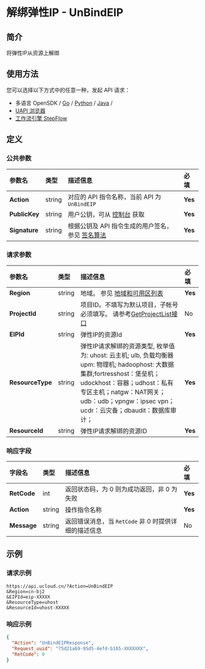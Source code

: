 # 解绑弹性IP - UnBindEIP

## 简介

将弹性IP从资源上解绑






## 使用方法

您可以选择以下方式中的任意一种，发起 API 请求：
- 多语言 OpenSDK / [Go](https://github.com/ucloud/ucloud-sdk-go) / [Python](https://github.com/ucloud/ucloud-sdk-python3) / [Java](https://github.com/ucloud/ucloud-sdk-java) /
- [UAPI 浏览器](https://console.ucloud.cn/uapi/detail?id=UnBindEIP)
- [工作流引擎 StepFlow](https://console.ucloud.cn/stepflow/manage/)


## 定义

### 公共参数

| 参数名 | 类型 | 描述信息 | 必填 |
|:---|:---|:---|:---|
| **Action**     | string  | 对应的 API 指令名称，当前 API 为 `UnBindEIP`                        | **Yes** |
| **PublicKey**  | string  | 用户公钥，可从 [控制台](https://console.ucloud.cn/uapi/apikey) 获取                                             | **Yes** |
| **Signature**  | string  | 根据公钥及 API 指令生成的用户签名，参见 [签名算法](api/summary/signature.md)  | **Yes** |

### 请求参数

| 参数名 | 类型 | 描述信息 | 必填 |
|:---|:---|:---|:---|
| **Region** | string | 地域。 参见 [地域和可用区列表](api/summary/regionlist) |**Yes**|
| **ProjectId** | string | 项目ID。不填写为默认项目，子帐号必须填写。 请参考[GetProjectList接口](api/summary/get_project_list) |No|
| **EIPId** | string | 弹性IP的资源Id |**Yes**|
| **ResourceType** | string | 弹性IP请求解绑的资源类型, 枚举值为: uhost: 云主机; ulb, 负载均衡器 upm: 物理机; hadoophost: 大数据集群;fortresshost：堡垒机；udockhost：容器；udhost：私有专区主机；natgw：NAT网关；udb：udb；vpngw：ipsec vpn；ucdr：云灾备；dbaudit：数据库审计； |**Yes**|
| **ResourceId** | string | 弹性IP请求解绑的资源ID |**Yes**|

### 响应字段

| 字段名 | 类型 | 描述信息 | 必填 |
|:---|:---|:---|:---|
| **RetCode** | int | 返回状态码，为 0 则为成功返回，非 0 为失败 |**Yes**|
| **Action** | string | 操作指令名称 |**Yes**|
| **Message** | string | 返回错误消息，当 `RetCode` 非 0 时提供详细的描述信息 |No|




## 示例

### 请求示例
    
```
https://api.ucloud.cn/?Action=UnBindEIP
&Region=cn-bj2
&EIPId=eip-XXXXX
&ResourceType=uhost
&ResourceId=uhost-XXXXX
```

### 响应示例
    
```json
{
  "Action": "UnBindEIPResponse",
  "Request_uuid": "75d21a69-95d5-4efd-b165-XXXXXXX",
  "RetCode": 0
}
```





